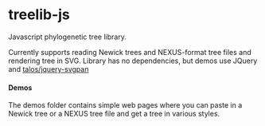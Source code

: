 # treelib-js

Javascript phylogenetic tree library.

Currently supports reading Newick trees and NEXUS-format tree files and rendering tree in SVG. Library has no dependencies, but demos use JQuery and [talos/jquery-svgpan](https://github.com/talos/jquery-svgpan)

#### Demos

The demos folder contains simple web pages where you can paste in a Newick tree or a NEXUS tree file and get a tree in various styles.